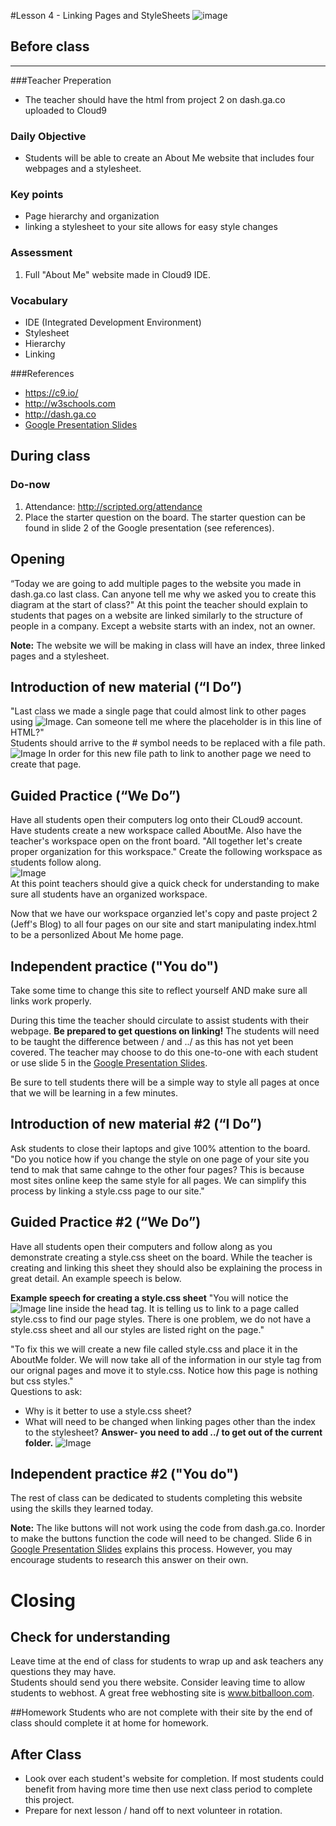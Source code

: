 #Lesson 4 - Linking Pages and StyleSheets
![image](http://i.imgur.com/lQblSYV.jpg)


## Before class
---
###Teacher Preperation
* The teacher should have the html from project 2 on dash.ga.co uploaded to Cloud9


### Daily Objective

* Students will be able to create an About Me website that includes four webpages and a stylesheet.  


### Key points

* Page hierarchy and organization
* linking a stylesheet to your site allows for easy style changes


### Assessment

1. Full "About Me" website made in Cloud9 IDE.


### Vocabulary

* IDE (Integrated Development Environment)
* Stylesheet
* Hierarchy
* Linking


###References
* <https://c9.io/>
* <http://w3schools.com>
* <http://dash.ga.co>
* [Google Presentation Slides](https://docs.google.com/presentation/d/1UrFnBtRbk9eC1E2MLhRjkpvi4-4tREXmK3v2ps_kVqc/edit?usp=sharing)

## During class

### Do-now

1. Attendance: http://scripted.org/attendance
2. Place the starter question on the board. The starter question can be found in slide 2 of the Google presentation (see references).


## Opening

“Today we are going to add multiple pages to the website you made in dash.ga.co last class. Can anyone tell me why we asked you to create this diagram at the start of class?" At this point the teacher should explain to students that pages on a website are linked similarly to the structure of people in a company. Except a website starts with an index, not an owner.

**Note:** The website we will be making in class will have an index, three linked pages and a stylesheet.  

## Introduction of new material (“I Do”)
"Last class we made a single page that could almost link to other pages using ![Image](http://i.imgur.com/LXrS0lM.png). Can someone tell me where the placeholder is in this line of HTML?"  
Students should arrive to the # symbol needs to be replaced with a file path.  
![Image](http://i.imgur.com/aH6koIL.png)
In order for this new file path to link to another page we need to create that page.

## Guided Practice (“We Do”)
Have all students open their computers log onto their CLoud9 account. Have students create a new workspace called AboutMe. Also have the teacher's workspace open on the front board. "All together let's create proper organization for this workspace." Create the following workspace as students follow along.  
![Image](http://i.imgur.com/6abqxzm.png)  
At this point teachers should give a quick check for understanding to make sure all students have an organized workspace.  

Now that we have our workspace organzied let's copy and paste project 2 (Jeff's Blog) to all four pages on our site and start manipulating index.html to be a personlized About Me home page.   

## Independent practice ("You do")

Take some time to change this site to reflect yourself AND make sure all links work properly. 

During this time the teacher should circulate to assist students with their webpage. **Be prepared to get questions on linking!** The students will need to be taught the difference between / and ../ as this has not yet been covered. The teacher may choose to do this one-to-one with each student or use slide 5 in the [Google Presentation Slides](https://docs.google.com/presentation/d/1UrFnBtRbk9eC1E2MLhRjkpvi4-4tREXmK3v2ps_kVqc/edit?usp=sharing).  

Be sure to tell students there will be a simple way to style all pages at once that we will be learning in a few minutes.

## Introduction of new material #2 (“I Do”)
Ask students to close their laptops and give 100% attention to the board. "Do you notice how if you change the style on one page of your site you tend to mak that same cahnge to the other four pages? This is because most sites online keep the same style for all pages. We can simplify this process by linking a style.css page to our site."

## Guided Practice #2 (“We Do”)
Have all students open their computers and follow along as you demonstrate creating a style.css sheet on the board. While the teacher is creating and linking this sheet they should also be explaining the process in great detail. An example speech is below.  

**Example speech for creating a style.css sheet**
"You will notice the ![Image](http://i.imgur.com/dQ9BH9i.png) line inside the head tag. It is telling us to link to a page called style.css to find our page styles. There is one problem, we do not have a style.css sheet and all our styles are listed right on the page."  

"To fix this we will create a new file called style.css and place it in the AboutMe folder. We will now take all of the information in our style tag from our orignal pages and move it to style.css. Notice how this page is nothing but css styles."  
Questions to ask:  
* Why is it better to use a style.css sheet?
* What will need to be changed when linking pages other than the index to the stylesheet? **Answer- you need to add ../ to get out of the current folder.** ![Image](http://i.imgur.com/XwV5PlC.png)   

## Independent practice #2 ("You do")

The rest of class can be dedicated to students completing this website using the skills they learned today.  

**Note:** The like buttons will not work using the code from dash.ga.co. Inorder to make the buttons function the code will need to be changed. Slide 6 in [Google Presentation Slides](https://docs.google.com/presentation/d/1UrFnBtRbk9eC1E2MLhRjkpvi4-4tREXmK3v2ps_kVqc/edit?usp=sharing) explains this process. However, you may encourage students to research this answer on their own. 

# Closing

## Check for understanding
Leave time at the end of class for students to wrap up and ask teachers any questions they may have.  
Students should send you there website. Consider leaving time to allow students to webhost. A great free webhosting site is www.bitballoon.com.

##Homework
Students who are not complete with their site by the end of class should complete it at home for homework.
 
## After Class

* Look over each student's website for completion. If most students could benefit from having more time then use next class period to complete this project.
* Prepare for next lesson / hand off to next volunteer in rotation.


